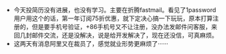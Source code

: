 - 今天投简历没有进展，也没有学习。主要在折腾fastmail。看见了1password用户用这个的话，第一年订阅75折优惠，就下定决心搞一下玩玩，原本打算注册的，但是要手机号验证，+86手机号又不让注册，没办法发邮件问客服，来回几封邮件交流，还是没解决，说是给开发解决了，现在还没信，可真麻烦。
- 这两天有消息阿里又在裁员了，感觉就业形势更麻烦了······
